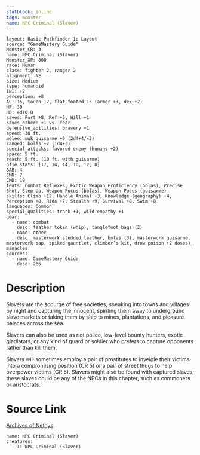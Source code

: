 ```yaml
---
statblock: inline
tags: monster
name: NPC Criminal (Slaver)
---
```

```statblock
layout: Basic Pathfinder 1e Layout
source: "GameMastery Guide"
Monster_CR: 3
name: NPC Criminal (Slaver)
Monster_XP: 800
race: Human
class: fighter 2, ranger 2
alignment: NE
size: Medium
type: humanoid
INI: +2
perception: +8
AC: 15, touch 12, flat-footed 13 (armor +3, dex +2)
HP: 30
HD: 4d10+8
saves: Fort +8, Ref +5, Will +1
saves_other: +1 vs. fear
defensive_abilities: bravery +1
speed: 30 ft.
melee: mwk guisarme +9 (2d4+4/×3)
ranged: bolas +7 (1d4+3)
special_attacks: favored enemy (humans +2)
space: 5 ft.
reach: 5 ft. (10 ft. with guisarme)
pf1e_stats: [17, 14, 14, 10, 12, 8]
BAB: 4
CMB: 7
CMD: 19
feats: Combat Reflexes, Exotic Weapon Proficiency (bolas), Precise Shot, Step Up, Weapon Focus (bolas), Weapon Focus (guisarme)
skills: Climb +12, Handle Animal +3, Knowledge (geography) +4, Perception +8, Ride +7, Stealth +9, Survival +8, Swim +8
languages: Common
special_qualities: track +1, wild empathy +1
gear:
  - name: combat
    desc: feather token (whip), tanglefoot bags (2)
  - name: other
    desc: masterwork studded leather, bolas (3), masterwork guisarme, masterwork sap, spiked gauntlet, climber’s kit, drow poison (2 doses), manacles
sources:
  - name: GameMastery Guide
    desc: 266
```
# Description
Slavers are the scourge of free societies, sneaking into towns and villages by night and capturing the innocent, spiriting them away to underground slave markets or taking them by ship to mines, plantations, and pleasure palaces across the sea.

Slavers can also be used as riot police, low-level bounty hunters, exotic gladiators, or any kind of guard or soldier who prefers to capture opponents rather than kill them.

Slavers will sometimes employ a pair of prostitutes to inveigle their victims into a compromising position (CR 5) or a pair of street thugs to help overpower victims (CR 5). Slavers might also be found with captured slaves; these slaves could be any of the NPCs in this chapter, such as commoners or aristocrats.
# Source Link
[Archives of Nethys](https://aonprd.com/NPCDisplay.aspx?ItemName=Criminal%20(Slaver))
```encounter-table
name: NPC Criminal (Slaver)
creatures:
  - 1: NPC Criminal (Slaver)
```
